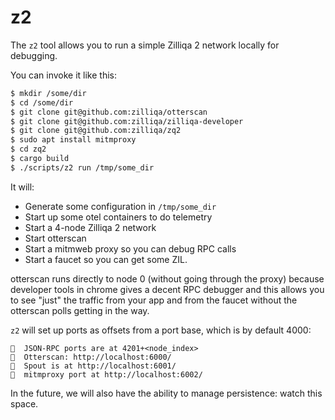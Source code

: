 # z2

The `z2` tool allows you to run a simple Zilliqa 2 network locally for debugging.

You can invoke it like this:

```sh
$ mkdir /some/dir
$ cd /some/dir
$ git clone git@github.com:zilliqa/otterscan
$ git clone git@github.com:zilliqa/zilliqa-developer
$ git clone git@github.com:zilliqa/zq2
$ sudo apt install mitmproxy
$ cd zq2
$ cargo build
$ ./scripts/z2 run /tmp/some_dir
```

It will:

 * Generate some configuration in `/tmp/some_dir`
 * Start up some otel containers to do telemetry
 * Start a 4-node Zilliqa 2 network
 * Start otterscan
 * Start a mitmweb proxy so you can debug RPC calls
 * Start a faucet so you can get some ZIL.

otterscan runs directly to node 0 (without going through the proxy)
because developer tools in chrome gives a decent RPC debugger and this
allows you to see "just" the traffic from your app and from the
faucet without the otterscan polls getting in the way.

`z2` will set up ports as offsets from a port base, which is by default 4000:

```
🦏  JSON-RPC ports are at 4201+<node_index>
🦏  Otterscan: http://localhost:6000/
🦏  Spout is at http://localhost:6001/
🦏  mitmproxy port at http://localhost:6002/
```

In the future, we will also have the ability to manage persistence: watch this space.
